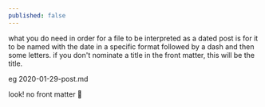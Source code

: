 ```yaml
---
published: false
---
```


what you do need in order for a file to be interpreted as a dated post is for it to be named with the date in a specific format followed by a dash and then some letters. if you don't nominate a title in the front matter, this will be the title.

eg 2020-01-29-post.md

look! no front matter 🙂


